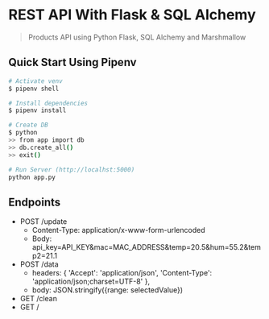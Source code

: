 # REST API With Flask & SQL Alchemy

> Products API using Python Flask, SQL Alchemy and Marshmallow

## Quick Start Using Pipenv

``` bash
# Activate venv
$ pipenv shell

# Install dependencies
$ pipenv install

# Create DB
$ python
>> from app import db
>> db.create_all()
>> exit()

# Run Server (http://localhst:5000)
python app.py
```

## Endpoints

* POST     /update
   * Content-Type: application/x-www-form-urlencoded
   * Body: api_key=API_KEY&mac=MAC_ADDRESS&temp=20.5&hum=55.2&temp2=21.1
* POST     /data
   * headers: {
      'Accept': 'application/json',
      'Content-Type': 'application/json;charset=UTF-8'
    },
   * body: JSON.stringify({range: selectedValue})
* GET     /clean
* GET     /

